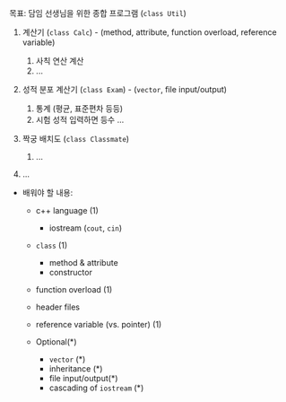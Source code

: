 목표: 담임 선생님을 위한 종합 프로그램 (`class Util`)

1. 계산기 (`class Calc`) - (method, attribute, function overload, reference variable)
   1. 사칙 연산 계산
   2. ...
2. 성적 분포 계산기 (`class Exam`) - (`vector`, file input/output)

   1. 통계 (평균, 표준편차 등등)
   2. 시험 성적 입력하면 등수 ...

3. 짝궁 배치도 (`class Classmate`)
   1. ...
4. ...

- 배워야 할 내용:

  - c++ language (1)
    - iostream (`cout`, `cin`)
  - `class` (1)
    - method & attribute
    - constructor
  - function overload (1)
  - header files
  - reference variable (vs. pointer) (1)

  - Optional(\*)
    - `vector` (\*)
    - inheritance (\*)
    - file input/output(\*)
    - cascading of `iostream` (\*)
